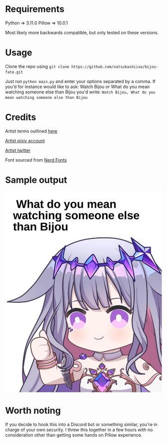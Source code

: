 # Requirements

Python => 3.11.0
Pillow => 10.0.1

Most likely more backwards compatible, but only tested on these versions.

# Usage

Clone the repo using `git clone https://github.com/natsukashiixo/bijou-fate.git`

Just run `python main.py` and enter your options separated by a comma. If you'd for instance would like to ask: Watch Bijou or What do you mean watching someone else than Bijou you'd write: `Watch Bijou, What do you mean watching someone else than Bijou`

# Credits

Artist terms outlined [here](https://zephylyne.carrd.co/)

[Artist pixiv account](https://www.pixiv.net/en/users/35296146)

[Artist twitter](https://twitter.com/0zephylyne)

Font sourced from [Nerd Fonts](https://www.nerdfonts.com/)

# Sample output

![picture of anime girl giving thumbs up](https://github.com/natsukashiixo/bijou-fate/blob/main/assets/sample.jpg?raw=true)

# Worth noting

If you decide to hook this into a Discord bot or something similar, you're in charge of your own security. I threw this together in a few hours with no consideration other than getting some hands on Pillow experience.